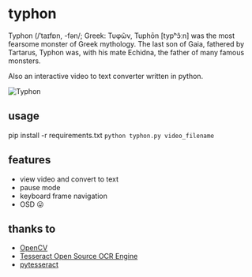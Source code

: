 # typhon 
Typhon (/ˈtaɪfɒn, -fən/; Greek: Τυφῶν, Tuphōn [typʰɔ̂ːn]  was the most fearsome monster of Greek mythology. The last son of Gaia, fathered by Tartarus, Typhon was, with his mate Echidna, the father of many famous monsters.

Also an interactive video to text converter written in python.

![Typhon](https://upload.wikimedia.org/wikipedia/commons/thumb/d/d9/Zeus_Typhon_Staatliche_Antikensammlungen_596.jpg/640px-Zeus_Typhon_Staatliche_Antikensammlungen_596.jpg)

## usage 
pip install -r requirements.txt
`python typhon.py video_filename`

## features
* view video and convert to text
* pause mode
* keyboard frame navigation
* OSD :stuck_out_tongue:

## thanks to
* [OpenCV](http://opencv.org/)
* [Tesseract Open Source OCR Engine](https://github.com/tesseract-ocr/tesseract)
* [pytesseract](https://pypi.python.org/pypi/pytesseract)
